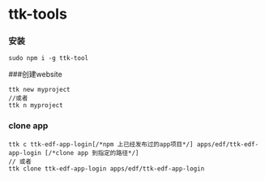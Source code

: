# ttk-tools

### 安装
```
sudo npm i -g ttk-tool
```
###创建website


```
ttk new myproject 
//或者
ttk n myproject
```

### clone app

```
ttk c ttk-edf-app-login[/*npm 上已经发布过的app项目*/] apps/edf/ttk-edf-app-login [/*clone app 到指定的路径*/]
// 或者
ttk clone ttk-edf-app-login apps/edf/ttk-edf-app-login
```

